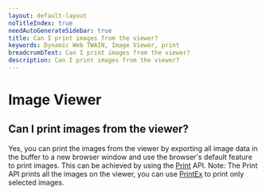 ```yaml
---
layout: default-layout
noTitleIndex: true
needAutoGenerateSidebar: true
title: Can I print images from the viewer?
keywords: Dynamic Web TWAIN, Image Viewer, print
breadcrumbText: Can I print images from the viewer?
description: Can I print images from the viewer?
---
```


# Image Viewer

## Can I print images from the viewer?

Yes, you can print the images from the viewer by exporting all image data in the buffer to a new browser window and use the browser's default feature to print images. This can be achieved by using the <a href="https://www.dynamsoft.com/web-twain/docs-archive/info/api/WebTwain_IO.html?ver=17.2.1#print" target="_blank">Print</a> API.
Note: The Print API prints all the images on the viewer, you can use <a href="https://www.dynamsoft.com/web-twain/docs-archive/info/api/WebTwain_IO.html?ver=17.2.1#printex" target="_blank">PrintEx</a> to print only selected images.
